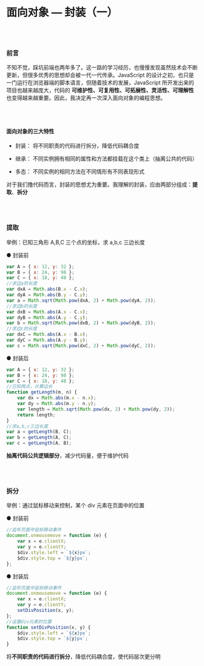 # 面向对象 — 封装（一）

</br>
</br>

### 前言

不知不觉，踩坑前端也两年多了。这一路的学习经历，也慢慢发现虽然技术会不断更新，但很多优秀的思想却会被一代一代传承。JavaScript 的设计之初，也只是一门运行在浏览器端的脚本语言，但随着技术的发展，JavaScript 所开发出来的项目也越来越庞大，代码的 **可维护性、可复用性、可拓展性、灵活性、可理解性** 也变得越来越重要。因此，我决定再一次深入面向对象的编程思想。

</br>
</br>

#### 面向对象的三大特性

-   封装： 将不同职责的代码进行拆分，降低代码耦合度

-   继承： 不同实例拥有相同的属性和方法都挂载在这个类上（抽离公共的代码）

-   多态： 不同实例的相同方法在不同情形有不同表现形式

对于我们撸代码而言，封装的思想尤为重要。我理解的封装，应由两部分组成：**提取**、**拆分**

</br>
</br>

### 提取

举例：已知三角形 A,B,C 三个点的坐标，求 a,b,c 三边长度

● 封装前

```javascript
var A = { x: 12, y: 32 };
var B = { x: 24, y: 98 };
var C = { x: 18, y: 48 };
//求边a的长度
var dxA = Math.abs(B.x - C.x);
var dyA = Math.abs(B.y - C.y);
var a = Math.sqrt(Math.pow(dxA, 2) + Math.pow(dyA, 2));
//求边b的长度
var dxB = Math.abs(A.x - C.x);
var dyB = Math.abs(A.y - C.y);
var b = Math.sqrt(Math.pow(dxB, 2) + Math.pow(dyB, 2));
//求边c的长度
var dxC = Math.abs(A.x - B.x);
var dyC = Math.abs(A.y - B.y);
var c = Math.sqrt(Math.pow(dxC, 2) + Math.pow(dyC, 2));
```

● 封装后

```javascript
var A = { x: 12, y: 32 };
var B = { x: 24, y: 98 };
var C = { x: 18, y: 48 };
//已知两点，计算边长
function getLength(m, n) {
    var dx = Math.abs(m.x - n.x);
    var dy = Math.abs(m.y - n.y);
    var length = Math.sqrt(Math.pow(dx, 2) + Math.pow(dy, 2));
    return length;
}
//求a,b,c三边长度
var a = getLength(B, C);
var b = getLength(A, C);
var c = getLength(A, B);
```

**抽离代码公共逻辑部分**，减少代码量，便于维护代码

</br>
</br>

### 拆分

举例：通过鼠标移动来控制，某个 div 元素在页面中的位置

● 封装前

```javascript
//监听页面中鼠标移动事件
document.onmousemove = function (e) {
    var x = e.clientX;
    var y = e.clientY;
    $div.style.left = `${x}px`;
    $div.style.top = `${y}px`;
};
```

● 封装后

```javascript
//监听页面中鼠标移动事件
document.onmousemove = function (e) {
    var x = e.clientX;
    var y = e.clientY;
    setDivPosition(x, y);
};
//设置div元素的位置
function setDivPosition(x, y) {
    $div.style.left = `${x}px`;
    $div.style.top = `${y}px`;
}
```

将**不同职责的代码进行拆分**，降低代码耦合度，使代码层次更分明

</br>
</br>
